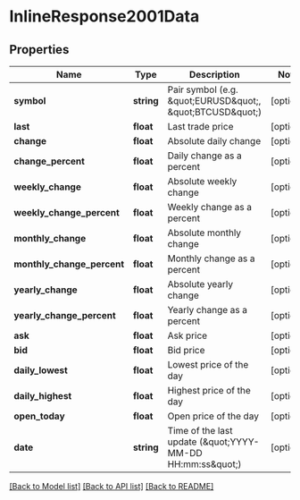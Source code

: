 # InlineResponse2001Data

## Properties
Name | Type | Description | Notes
------------ | ------------- | ------------- | -------------
**symbol** | **string** | Pair symbol (e.g. \&quot;EURUSD\&quot;, \&quot;BTCUSD\&quot;) | [optional] 
**last** | **float** | Last trade price | [optional] 
**change** | **float** | Absolute daily change | [optional] 
**change_percent** | **float** | Daily change as a percent | [optional] 
**weekly_change** | **float** | Absolute weekly change | [optional] 
**weekly_change_percent** | **float** | Weekly change as a percent | [optional] 
**monthly_change** | **float** | Absolute monthly change | [optional] 
**monthly_change_percent** | **float** | Monthly change as a percent | [optional] 
**yearly_change** | **float** | Absolute yearly change | [optional] 
**yearly_change_percent** | **float** | Yearly change as a percent | [optional] 
**ask** | **float** | Ask price | [optional] 
**bid** | **float** | Bid price | [optional] 
**daily_lowest** | **float** | Lowest price of the day | [optional] 
**daily_highest** | **float** | Highest price of the day | [optional] 
**open_today** | **float** | Open price of the day | [optional] 
**date** | **string** | Time of the last update (\&quot;YYYY-MM-DD HH:mm:ss\&quot;) | [optional] 

[[Back to Model list]](../../README.md#documentation-for-models) [[Back to API list]](../../README.md#documentation-for-api-endpoints) [[Back to README]](../../README.md)

